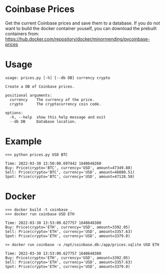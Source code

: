 # Coinbase Prices
Get the current Coinbase prices and save them to a database. If you do not want to build the docker container youself, you can download the prebuilt containers from:
https://hub.docker.com/repository/docker/minormending/pycoinbase-prices

# Usage
```
usage: prices.py [-h] [--db DB] currency crypto

Create a DB of Coinbase prices.

positional arguments:
  currency    The currency of the price.
  crypto      The cryptocurrency coin code.

options:
  -h, --help  show this help message and exit
  --db DB     Database location.
```

# Example
```
>>> python prices.py USD BTC

Time: 2022-03-30 13:50:00.697442 1648648260
Buy: Price(crypto='BTC', currency='USD', amount=47349.88)
Sell: Price(crypto='BTC', currency='USD', amount=46880.51)
Spot: Price(crypto='BTC', currency='USD', amount=47128.58)

```

# Docker

```
>>> docker build -t coinbase .
>>> docker run coinbase USD ETH

Time: 2022-03-30 13:53:00.627757 1648648380
Buy: Price(crypto='ETH', currency='USD', amount=3392.05)
Sell: Price(crypto='ETH', currency='USD', amount=3357.63)
Spot: Price(crypto='ETH', currency='USD', amount=3379.0)

>> docker run coinbase -v /opt/coinbase.db:/app/prices.sqlite USD ETH

Time: 2022-03-30 13:53:00.627757 1648648380
Buy: Price(crypto='ETH', currency='USD', amount=3392.05)
Sell: Price(crypto='ETH', currency='USD', amount=3357.63)
Spot: Price(crypto='ETH', currency='USD', amount=3379.0)

```
